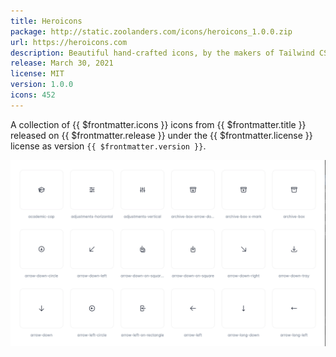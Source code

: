 ```yaml
---
title: Heroicons
package: http://static.zoolanders.com/icons/heroicons_1.0.0.zip
url: https://heroicons.com
description: Beautiful hand-crafted icons, by the makers of Tailwind CSS.
release: March 30, 2021
license: MIT
version: 1.0.0
icons: 452
---
```


<!--@include: ../_partials/intro-collection-->

A collection of {{ $frontmatter.icons }} icons from <a :href="$frontmatter.url" target="_blank">{{ $frontmatter.title }}</a> released on {{ $frontmatter.release }} under the {{ $frontmatter.license }} license as version `{{ $frontmatter.version }}`.

![Heroicons Icon Collection](../assets/collection-Heroicons.webp)
